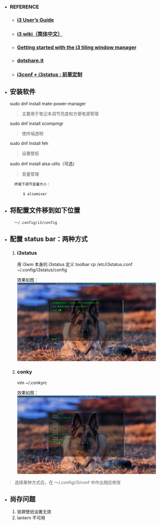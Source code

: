 - ### REFERENCE

    + ### [i3 User’s Guide](https://i3wm.org/docs/userguide.html#_opening_terminals_and_moving_around)

    + ### [i3 wiki（简体中文）](https://wiki.archlinux.org/index.php/I3_(%E7%AE%80%E4%BD%93%E4%B8%AD%E6%96%87))

    + ### [Getting started with the i3 tiling window manager](https://fedoramagazine.org/getting-started-i3-window-manager/)

    + ### [dotshare.it](http://dotshare.it/category/wms/i3/)

    + ### [i3conf + i3status : 前辈定制](https://github.com/levinit/i3wm-config)

- ## 安装软件

    sudo dnf install mate-power-manager    
    > 主要用于笔记本调节亮度和方便电源管理

    sudo dnf install xcompmgr    
    > 使终端透明

    sudo dnf install feh    
    > 设置壁纸

    sudo dnf install alsa-utils（可选）
    > 音量管理

        终端下调节音量大小：

            $ alsamixer

- ## 将配置文件移到如下位置

        ～/.config/i3/config

- ## 配置 status bar：两种方式

    1. ### i3status

        用 i3wm 本身的 i3status 定义 toolbar
            cp /etc/i3status.conf ~/.config/i3status/config

        效果如图：
        ![i3status_bar](images/i3status.png)

    1. ### conky

        vim ~/.conkyrc

        效果如图：
        ![conky_bar](images/conky.png)

> 选择某种方式后，在 ～/.config/i3/conf 中作出相应修改

- ## 尚存问题

    1. 锁屏壁纸设置无效
    2. lantern 不可用

